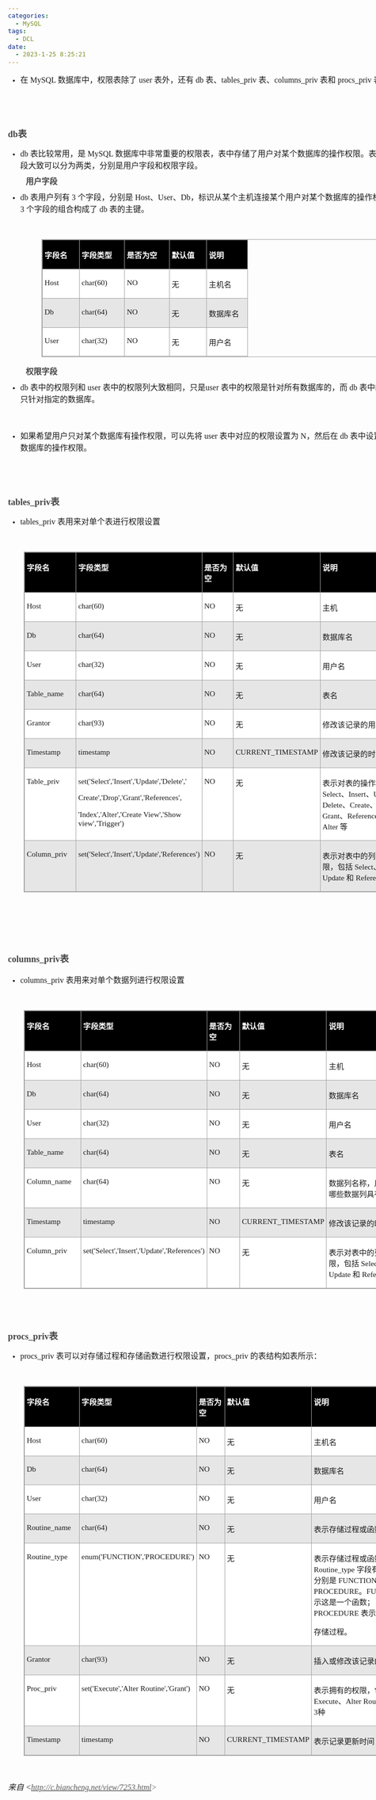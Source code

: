```yaml
---
categories:
  - MySQL
tags:
  - DCL
date:
  - 2023-1-25 8:25:21
---
```


<body lang=zh-CN style='font-family:Calibri;font-size:11.0pt'>
<!--StartFragment-->

<div style='direction:ltr;border-width:100%'>

<div style='direction:ltr;margin-top:0in;width:8.3465in'>

<div style='direction:ltr;margin-top:0in;width:8.3465in'>

<ul type=disc style='direction:ltr;unicode-bidi:embed;margin-top:0in;
 margin-bottom:0in'>
 <li style='margin-top:0;margin-bottom:0;vertical-align:middle'><span
     style='font-family:"Microsoft YaHei UI";font-size:12.0pt'>在</span><span
     style='font-family:"Comic Sans MS";font-size:12.0pt'> MySQL </span><span
     style='font-family:"Microsoft YaHei UI";font-size:12.0pt'>数据库中，权限表除了</span><span
     style='font-family:"Comic Sans MS";font-size:12.0pt'> user </span><span
     style='font-family:"Microsoft YaHei UI";font-size:12.0pt'>表外，还有</span><span
     style='font-family:"Comic Sans MS";font-size:12.0pt'> db </span><span
     style='font-family:"Microsoft YaHei UI";font-size:12.0pt'>表、</span><span
     style='font-family:"Comic Sans MS";font-size:12.0pt'>tables_priv </span><span
     style='font-family:"Microsoft YaHei UI";font-size:12.0pt'>表、</span><span
     style='font-family:"Comic Sans MS";font-size:12.0pt'>columns_priv </span><span
     style='font-family:"Microsoft YaHei UI";font-size:12.0pt'>表和</span><span
     style='font-family:"Comic Sans MS";font-size:12.0pt'> procs_priv </span><span
     style='font-family:"Microsoft YaHei UI";font-size:12.0pt'>表</span></li>
</ul>

<p style='margin-left:.375in;font-family:"Comic Sans MS";font-size:
12.0pt'>&nbsp;</p>

<p style='font-family:"Comic Sans MS";font-size:12.0pt'>&nbsp;</p>

<p style='margin-top:11pt;margin-bottom:11pt;font-size:13.5pt;color:#444444'><span
style='font-weight:bold;font-family:"Comic Sans MS"'>db</span><span
style='font-weight:bold;font-family:"Microsoft YaHei UI"'>表</span></p>

<ul type=disc style='direction:ltr;unicode-bidi:embed;margin-top:0in;
 margin-bottom:0in'>
 <li style='margin-top:0;margin-bottom:0;vertical-align:middle'><span
     style='font-family:"Comic Sans MS";font-size:12.0pt'>db </span><span
     style='font-family:"Microsoft YaHei UI";font-size:12.0pt'>表比较常用，是</span><span
     style='font-family:"Comic Sans MS";font-size:12.0pt'> MySQL </span><span
     style='font-family:"Microsoft YaHei UI";font-size:12.0pt'>数据库中非常重要的权限表，表中存储了用户对某个数据库的操作权限。表中的字段大致可以分为两类，分别是用户字段和权限字段。</span></li>
</ul>

<p style='margin-left:.375in;margin-top:6pt;margin-bottom:6pt;font-family:"Microsoft YaHei UI";
font-size:12.0pt;color:#444444'><span style='font-weight:bold'>用户字段</span></p>

<ul type=disc style='direction:ltr;unicode-bidi:embed;margin-top:0in;
 margin-bottom:0in'>
 <li style='margin-top:0;margin-bottom:0;vertical-align:middle'><span
     style='font-family:"Comic Sans MS";font-size:12.0pt'>db </span><span
     style='font-family:"Microsoft YaHei UI";font-size:12.0pt'>表用户列有</span><span
     style='font-family:"Comic Sans MS";font-size:12.0pt'> 3 </span><span
     style='font-family:"Microsoft YaHei UI";font-size:12.0pt'>个字段，分别是</span><span
     style='font-family:"Comic Sans MS";font-size:12.0pt'> Host</span><span
     style='font-family:"Microsoft YaHei UI";font-size:12.0pt'>、</span><span
     style='font-family:"Comic Sans MS";font-size:12.0pt'>User</span><span
     style='font-family:"Microsoft YaHei UI";font-size:12.0pt'>、</span><span
     style='font-family:"Comic Sans MS";font-size:12.0pt'>Db</span><span
     style='font-family:"Microsoft YaHei UI";font-size:12.0pt'>，标识从某个主机连接某个用户对某个数据库的操作权限，这</span><span
     style='font-family:"Comic Sans MS";font-size:12.0pt'> 3 </span><span
     style='font-family:"Microsoft YaHei UI";font-size:12.0pt'>个字段的组合构成了</span><span
     style='font-family:"Comic Sans MS";font-size:12.0pt'> db </span><span
     style='font-family:"Microsoft YaHei UI";font-size:12.0pt'>表的主键。</span></li>
</ul>

<p style='margin-left:.75in;font-family:"Comic Sans MS";font-size:
12.0pt'>&nbsp;</p>

<div style='direction:ltr'>

<table border=1 cellpadding=0 cellspacing=0 valign=top style='direction:ltr;
 border-collapse:collapse;border-style:solid;border-color:#A3A3A3;border-width:
 1pt;margin-left:.7083in' title="" summary="">
 <tr>
  <td style='border-style:solid;border-color:#A3A3A3;border-width:1pt;
  background-color:black;vertical-align:top;width:.6868in;padding:2.0pt 3.0pt 2.0pt 3.0pt'>
  <p style='font-family:"Microsoft YaHei UI";font-size:11.5pt;
  color:white'><span style='font-weight:bold'>字段名</span></p>
  </td>
  <td style='border-style:solid;border-color:#A3A3A3;border-width:1pt;
  background-color:black;vertical-align:top;width:.852in;padding:2.0pt 3.0pt 2.0pt 3.0pt'>
  <p style='font-family:"Microsoft YaHei UI";font-size:11.5pt;
  color:white'><span style='font-weight:bold'>字段类型</span></p>
  </td>
  <td style='border-style:solid;border-color:#A3A3A3;border-width:1pt;
  background-color:black;vertical-align:top;width:.852in;padding:2.0pt 3.0pt 2.0pt 3.0pt'>
  <p style='font-family:"Microsoft YaHei UI";font-size:11.5pt;
  color:white'><span style='font-weight:bold'>是否为空</span></p>
  </td>
  <td style='border-style:solid;border-color:#A3A3A3;border-width:1pt;
  background-color:black;vertical-align:top;width:.6868in;padding:2.0pt 3.0pt 2.0pt 3.0pt'>
  <p style='font-family:"Microsoft YaHei UI";font-size:11.5pt;
  color:white'><span style='font-weight:bold'>默认值</span></p>
  </td>
  <td style='border-style:solid;border-color:#A3A3A3;border-width:1pt;
  background-color:black;vertical-align:top;width:.6645in;padding:2.0pt 3.0pt 2.0pt 3.0pt'>
  <p style='font-family:"Microsoft YaHei UI";font-size:11.5pt;
  color:white'><span style='font-weight:bold'>说明</span></p>
  </td>
 </tr>
 <tr>
  <td style='border-style:solid;border-color:#A3A3A3;border-width:1pt;
  background-color:white;vertical-align:top;width:.6673in;padding:2.0pt 3.0pt 2.0pt 3.0pt'>
  <p style='font-family:"Comic Sans MS";font-size:11.5pt'>Host</p>
  </td>
  <td style='border-style:solid;border-color:#A3A3A3;border-width:1pt;
  background-color:white;vertical-align:top;width:.8576in;padding:2.0pt 3.0pt 2.0pt 3.0pt'>
  <p style='font-family:"Comic Sans MS";font-size:11.5pt'>char(60)</p>
  </td>
  <td style='border-style:solid;border-color:#A3A3A3;border-width:1pt;
  background-color:white;vertical-align:top;width:.8326in;padding:2.0pt 3.0pt 2.0pt 3.0pt'>
  <p style='font-family:"Comic Sans MS";font-size:11.5pt'>NO</p>
  </td>
  <td style='border-style:solid;border-color:#A3A3A3;border-width:1pt;
  background-color:white;vertical-align:top;width:.6673in;padding:2.0pt 3.0pt 2.0pt 3.0pt'>
  <p style='font-family:"Microsoft YaHei UI";font-size:11.5pt'>无</p>
  </td>
  <td style='border-style:solid;border-color:#A3A3A3;border-width:1pt;
  background-color:white;vertical-align:top;width:.6645in;padding:2.0pt 3.0pt 2.0pt 3.0pt'>
  <p style='font-family:"Microsoft YaHei UI";font-size:11.5pt'>主机名</p>
  </td>
 </tr>
 <tr>
  <td style='border-style:solid;border-color:#A3A3A3;border-width:1pt;
  background-color:#E7E6E6;vertical-align:top;width:.6673in;padding:2.0pt 3.0pt 2.0pt 3.0pt'>
  <p style='font-family:"Comic Sans MS";font-size:11.5pt'>Db</p>
  </td>
  <td style='border-style:solid;border-color:#A3A3A3;border-width:1pt;
  background-color:#E7E6E6;vertical-align:top;width:.8576in;padding:2.0pt 3.0pt 2.0pt 3.0pt'>
  <p style='font-family:"Comic Sans MS";font-size:11.5pt'>char(64)</p>
  </td>
  <td style='border-style:solid;border-color:#A3A3A3;border-width:1pt;
  background-color:#E7E6E6;vertical-align:top;width:.8326in;padding:2.0pt 3.0pt 2.0pt 3.0pt'>
  <p style='font-family:"Comic Sans MS";font-size:11.5pt'>NO</p>
  </td>
  <td style='border-style:solid;border-color:#A3A3A3;border-width:1pt;
  background-color:#E7E6E6;vertical-align:top;width:.6673in;padding:2.0pt 3.0pt 2.0pt 3.0pt'>
  <p style='font-family:"Microsoft YaHei UI";font-size:11.5pt'>无</p>
  </td>
  <td style='border-style:solid;border-color:#A3A3A3;border-width:1pt;
  background-color:#E7E6E6;vertical-align:top;width:.7687in;padding:2.0pt 3.0pt 2.0pt 3.0pt'>
  <p style='font-family:"Microsoft YaHei UI";font-size:11.5pt'>数据库名</p>
  </td>
 </tr>
 <tr>
  <td style='border-style:solid;border-color:#A3A3A3;border-width:1pt;
  background-color:white;vertical-align:top;width:.6673in;padding:2.0pt 3.0pt 2.0pt 3.0pt'>
  <p style='font-family:"Comic Sans MS";font-size:11.5pt'>User</p>
  </td>
  <td style='border-style:solid;border-color:#A3A3A3;border-width:1pt;
  background-color:white;vertical-align:top;width:.8576in;padding:2.0pt 3.0pt 2.0pt 3.0pt'>
  <p style='font-family:"Comic Sans MS";font-size:11.5pt'>char(32)</p>
  </td>
  <td style='border-style:solid;border-color:#A3A3A3;border-width:1pt;
  background-color:white;vertical-align:top;width:.8326in;padding:2.0pt 3.0pt 2.0pt 3.0pt'>
  <p style='font-family:"Comic Sans MS";font-size:11.5pt'>NO</p>
  </td>
  <td style='border-style:solid;border-color:#A3A3A3;border-width:1pt;
  background-color:white;vertical-align:top;width:.6673in;padding:2.0pt 3.0pt 2.0pt 3.0pt'>
  <p style='font-family:"Microsoft YaHei UI";font-size:11.5pt'>无</p>
  </td>
  <td style='border-style:solid;border-color:#A3A3A3;border-width:1pt;
  background-color:white;vertical-align:top;width:.6645in;padding:2.0pt 3.0pt 2.0pt 3.0pt'>
  <p style='font-family:"Microsoft YaHei UI";font-size:11.5pt'>用户名</p>
  </td>
 </tr>
</table>

</div>

<p style='margin-left:.375in;margin-top:6pt;margin-bottom:6pt;font-family:"Microsoft YaHei UI";
font-size:12.0pt;color:#444444'><span style='font-weight:bold'>权限字段</span></p>

<ul type=disc style='direction:ltr;unicode-bidi:embed;margin-top:0in;
 margin-bottom:0in'>
 <li style='margin-top:0;margin-bottom:0;vertical-align:middle'><span
     style='font-family:"Comic Sans MS";font-size:12.0pt'>db </span><span
     style='font-family:"Microsoft YaHei UI";font-size:12.0pt'>表中的权限列和</span><span
     style='font-family:"Comic Sans MS";font-size:12.0pt'> user </span><span
     style='font-family:"Microsoft YaHei UI";font-size:12.0pt'>表中的权限列大致相同，只是</span><span
     style='font-family:"Comic Sans MS";font-size:12.0pt'>user </span><span
     style='font-family:"Microsoft YaHei UI";font-size:12.0pt'>表中的权限是针对所有数据库的，而</span><span
     style='font-family:"Comic Sans MS";font-size:12.0pt'> db </span><span
     style='font-family:"Microsoft YaHei UI";font-size:12.0pt'>表中的权限只针对指定的数据库。</span></li>
</ul>

<p style='margin-left:.75in;font-family:"Microsoft YaHei UI";
font-size:12.0pt'>&nbsp;</p>

<ul type=disc style='direction:ltr;unicode-bidi:embed;margin-top:0in;
 margin-bottom:0in'>
 <li style='margin-top:0;margin-bottom:0;vertical-align:middle'><span
     style='font-family:"Microsoft YaHei UI";font-size:12.0pt'>如果希望用户只对某个数据库有操作权限，可以先将</span><span
     style='font-family:"Comic Sans MS";font-size:12.0pt'> user </span><span
     style='font-family:"Microsoft YaHei UI";font-size:12.0pt'>表中对应的权限设置为</span><span
     style='font-family:"Comic Sans MS";font-size:12.0pt'> N</span><span
     style='font-family:"Microsoft YaHei UI";font-size:12.0pt'>，然后在</span><span
     style='font-family:"Comic Sans MS";font-size:12.0pt'> db </span><span
     style='font-family:"Microsoft YaHei UI";font-size:12.0pt'>表中设置对应数据库的操作权限。</span></li>
</ul>

<p style='font-family:"Microsoft YaHei UI";font-size:12.0pt'>&nbsp;</p>

<p style='font-family:"Microsoft YaHei UI";font-size:12.0pt'>&nbsp;</p>

<p style='margin-top:11pt;margin-bottom:11pt;font-size:13.5pt;color:#444444'><span
style='font-weight:bold;font-family:"Comic Sans MS"'>tables_priv</span><span
style='font-weight:bold;font-family:"Microsoft YaHei UI"'>表</span></p>

<ul type=disc style='direction:ltr;unicode-bidi:embed;margin-top:0in;
 margin-bottom:0in'>
 <li style='margin-top:0;margin-bottom:0;vertical-align:middle'><span
     style='font-family:"Comic Sans MS";font-size:12.0pt'>tables_priv </span><span
     style='font-family:"Microsoft YaHei UI";font-size:12.0pt'>表用来对单个表进行权限设置</span></li>
</ul>

<p style='margin-left:.375in;font-family:"Comic Sans MS";font-size:
12.0pt'>&nbsp;</p>

<div style='direction:ltr'>

<table border=1 cellpadding=0 cellspacing=0 valign=top style='direction:ltr;
 border-collapse:collapse;border-style:solid;border-color:#A3A3A3;border-width:
 1pt;margin-left:.3333in' title="" summary="">
 <tr>
  <td style='border-style:solid;border-color:#A3A3A3;border-width:1pt;
  background-color:black;vertical-align:top;width:1.0993in;padding:2.0pt 3.0pt 2.0pt 3.0pt'>
  <p style='font-family:"Microsoft YaHei UI";font-size:11.5pt;
  color:white'><span style='font-weight:bold'>字段名</span></p>
  </td>
  <td style='border-style:solid;border-color:#A3A3A3;border-width:1pt;
  background-color:black;vertical-align:top;width:1.7416in;padding:2.0pt 3.0pt 2.0pt 3.0pt'>
  <p style='font-family:"Microsoft YaHei UI";font-size:11.5pt;
  color:white'><span style='font-weight:bold'>字段类型</span></p>
  </td>
  <td style='border-style:solid;border-color:#A3A3A3;border-width:1pt;
  background-color:black;vertical-align:top;width:.852in;padding:2.0pt 3.0pt 2.0pt 3.0pt'>
  <p style='font-family:"Microsoft YaHei UI";font-size:11.5pt;
  color:white'><span style='font-weight:bold'>是否为空</span></p>
  </td>
  <td style='border-style:solid;border-color:#A3A3A3;border-width:1pt;
  background-color:black;vertical-align:top;width:1.2805in;padding:2.0pt 3.0pt 2.0pt 3.0pt'>
  <p style='font-family:"Microsoft YaHei UI";font-size:11.5pt;
  color:white'><span style='font-weight:bold'>默认值</span></p>
  </td>
  <td style='border-style:solid;border-color:#A3A3A3;border-width:1pt;
  background-color:black;vertical-align:top;width:2.6583in;padding:2.0pt 3.0pt 2.0pt 3.0pt'>
  <p style='font-family:"Microsoft YaHei UI";font-size:11.5pt;
  color:white'><span style='font-weight:bold'>说明</span></p>
  </td>
 </tr>
 <tr>
  <td style='border-style:solid;border-color:#A3A3A3;border-width:1pt;
  background-color:white;vertical-align:top;width:1.0993in;padding:2.0pt 3.0pt 2.0pt 3.0pt'>
  <p style='font-family:"Comic Sans MS";font-size:11.5pt'>Host</p>
  </td>
  <td style='border-style:solid;border-color:#A3A3A3;border-width:1pt;
  background-color:white;vertical-align:top;width:1.7416in;padding:2.0pt 3.0pt 2.0pt 3.0pt'>
  <p style='font-family:"Comic Sans MS";font-size:11.5pt'>char(60)</p>
  </td>
  <td style='border-style:solid;border-color:#A3A3A3;border-width:1pt;
  background-color:white;vertical-align:top;width:.85in;padding:2.0pt 3.0pt 2.0pt 3.0pt'>
  <p style='font-family:"Comic Sans MS";font-size:11.5pt'>NO</p>
  </td>
  <td style='border-style:solid;border-color:#A3A3A3;border-width:1pt;
  background-color:white;vertical-align:top;width:1.2805in;padding:2.0pt 3.0pt 2.0pt 3.0pt'>
  <p style='font-family:"Microsoft YaHei UI";font-size:11.5pt'>无</p>
  </td>
  <td style='border-style:solid;border-color:#A3A3A3;border-width:1pt;
  background-color:white;vertical-align:top;width:2.6597in;padding:2.0pt 3.0pt 2.0pt 3.0pt'>
  <p style='font-family:"Microsoft YaHei UI";font-size:11.5pt'>主机</p>
  </td>
 </tr>
 <tr>
  <td style='border-style:solid;border-color:#A3A3A3;border-width:1pt;
  background-color:#E7E6E6;vertical-align:top;width:1.0993in;padding:2.0pt 3.0pt 2.0pt 3.0pt'>
  <p style='font-family:"Comic Sans MS";font-size:11.5pt'>Db</p>
  </td>
  <td style='border-style:solid;border-color:#A3A3A3;border-width:1pt;
  background-color:#E7E6E6;vertical-align:top;width:1.7416in;padding:2.0pt 3.0pt 2.0pt 3.0pt'>
  <p style='font-family:"Comic Sans MS";font-size:11.5pt'>char(64)</p>
  </td>
  <td style='border-style:solid;border-color:#A3A3A3;border-width:1pt;
  background-color:#E7E6E6;vertical-align:top;width:.85in;padding:2.0pt 3.0pt 2.0pt 3.0pt'>
  <p style='font-family:"Comic Sans MS";font-size:11.5pt'>NO</p>
  </td>
  <td style='border-style:solid;border-color:#A3A3A3;border-width:1pt;
  background-color:#E7E6E6;vertical-align:top;width:1.2805in;padding:2.0pt 3.0pt 2.0pt 3.0pt'>
  <p style='font-family:"Microsoft YaHei UI";font-size:11.5pt'>无</p>
  </td>
  <td style='border-style:solid;border-color:#A3A3A3;border-width:1pt;
  background-color:#E7E6E6;vertical-align:top;width:2.6597in;padding:2.0pt 3.0pt 2.0pt 3.0pt'>
  <p style='font-family:"Microsoft YaHei UI";font-size:11.5pt'>数据库名</p>
  </td>
 </tr>
 <tr>
  <td style='border-style:solid;border-color:#A3A3A3;border-width:1pt;
  background-color:white;vertical-align:top;width:1.0993in;padding:2.0pt 3.0pt 2.0pt 3.0pt'>
  <p style='font-family:"Comic Sans MS";font-size:11.5pt'>User</p>
  </td>
  <td style='border-style:solid;border-color:#A3A3A3;border-width:1pt;
  background-color:white;vertical-align:top;width:1.7416in;padding:2.0pt 3.0pt 2.0pt 3.0pt'>
  <p style='font-family:"Comic Sans MS";font-size:11.5pt'>char(32)</p>
  </td>
  <td style='border-style:solid;border-color:#A3A3A3;border-width:1pt;
  background-color:white;vertical-align:top;width:.85in;padding:2.0pt 3.0pt 2.0pt 3.0pt'>
  <p style='font-family:"Comic Sans MS";font-size:11.5pt'>NO</p>
  </td>
  <td style='border-style:solid;border-color:#A3A3A3;border-width:1pt;
  background-color:white;vertical-align:top;width:1.2805in;padding:2.0pt 3.0pt 2.0pt 3.0pt'>
  <p style='font-family:"Microsoft YaHei UI";font-size:11.5pt'>无</p>
  </td>
  <td style='border-style:solid;border-color:#A3A3A3;border-width:1pt;
  background-color:white;vertical-align:top;width:2.6597in;padding:2.0pt 3.0pt 2.0pt 3.0pt'>
  <p style='font-family:"Microsoft YaHei UI";font-size:11.5pt'>用户名</p>
  </td>
 </tr>
 <tr>
  <td style='border-style:solid;border-color:#A3A3A3;border-width:1pt;
  background-color:#E7E6E6;vertical-align:top;width:1.1062in;padding:2.0pt 3.0pt 2.0pt 3.0pt'>
  <p style='font-family:"Comic Sans MS";font-size:11.5pt'>Table_name</p>
  </td>
  <td style='border-style:solid;border-color:#A3A3A3;border-width:1pt;
  background-color:#E7E6E6;vertical-align:top;width:1.7416in;padding:2.0pt 3.0pt 2.0pt 3.0pt'>
  <p style='font-family:"Comic Sans MS";font-size:11.5pt'>char(64)</p>
  </td>
  <td style='border-style:solid;border-color:#A3A3A3;border-width:1pt;
  background-color:#E7E6E6;vertical-align:top;width:.85in;padding:2.0pt 3.0pt 2.0pt 3.0pt'>
  <p style='font-family:"Comic Sans MS";font-size:11.5pt'>NO</p>
  </td>
  <td style='border-style:solid;border-color:#A3A3A3;border-width:1pt;
  background-color:#E7E6E6;vertical-align:top;width:1.2805in;padding:2.0pt 3.0pt 2.0pt 3.0pt'>
  <p style='font-family:"Microsoft YaHei UI";font-size:11.5pt'>无</p>
  </td>
  <td style='border-style:solid;border-color:#A3A3A3;border-width:1pt;
  background-color:#E7E6E6;vertical-align:top;width:2.6534in;padding:2.0pt 3.0pt 2.0pt 3.0pt'>
  <p style='font-family:"Microsoft YaHei UI";font-size:11.5pt'>表名</p>
  </td>
 </tr>
 <tr>
  <td style='border-style:solid;border-color:#A3A3A3;border-width:1pt;
  background-color:white;vertical-align:top;width:1.0993in;padding:2.0pt 3.0pt 2.0pt 3.0pt'>
  <p style='font-family:"Comic Sans MS";font-size:11.5pt'>Grantor</p>
  </td>
  <td style='border-style:solid;border-color:#A3A3A3;border-width:1pt;
  background-color:white;vertical-align:top;width:1.7416in;padding:2.0pt 3.0pt 2.0pt 3.0pt'>
  <p style='font-family:"Comic Sans MS";font-size:11.5pt'>char(93)</p>
  </td>
  <td style='border-style:solid;border-color:#A3A3A3;border-width:1pt;
  background-color:white;vertical-align:top;width:.85in;padding:2.0pt 3.0pt 2.0pt 3.0pt'>
  <p style='font-family:"Comic Sans MS";font-size:11.5pt'>NO</p>
  </td>
  <td style='border-style:solid;border-color:#A3A3A3;border-width:1pt;
  background-color:white;vertical-align:top;width:1.2805in;padding:2.0pt 3.0pt 2.0pt 3.0pt'>
  <p style='font-family:"Microsoft YaHei UI";font-size:11.5pt'>无</p>
  </td>
  <td style='border-style:solid;border-color:#A3A3A3;border-width:1pt;
  background-color:white;vertical-align:top;width:2.6597in;padding:2.0pt 3.0pt 2.0pt 3.0pt'>
  <p style='font-family:"Microsoft YaHei UI";font-size:11.5pt'>修改该记录的用户</p>
  </td>
 </tr>
 <tr>
  <td style='border-style:solid;border-color:#A3A3A3;border-width:1pt;
  background-color:#E7E6E6;vertical-align:top;width:1.0993in;padding:2.0pt 3.0pt 2.0pt 3.0pt'>
  <p style='font-family:"Comic Sans MS";font-size:11.5pt'>Timestamp</p>
  </td>
  <td style='border-style:solid;border-color:#A3A3A3;border-width:1pt;
  background-color:#E7E6E6;vertical-align:top;width:1.7416in;padding:2.0pt 3.0pt 2.0pt 3.0pt'>
  <p style='font-family:"Comic Sans MS";font-size:11.5pt'>timestamp</p>
  </td>
  <td style='border-style:solid;border-color:#A3A3A3;border-width:1pt;
  background-color:#E7E6E6;vertical-align:top;width:.85in;padding:2.0pt 3.0pt 2.0pt 3.0pt'>
  <p style='font-family:"Comic Sans MS";font-size:11.5pt'>NO</p>
  </td>
  <td style='border-style:solid;border-color:#A3A3A3;border-width:1pt;
  background-color:#E7E6E6;vertical-align:top;width:1.2805in;padding:2.0pt 3.0pt 2.0pt 3.0pt'>
  <p style='font-family:"Comic Sans MS";font-size:11.5pt'>CURRENT_TIMESTAMP</p>
  </td>
  <td style='border-style:solid;border-color:#A3A3A3;border-width:1pt;
  background-color:#E7E6E6;vertical-align:top;width:2.6597in;padding:2.0pt 3.0pt 2.0pt 3.0pt'>
  <p style='font-family:"Microsoft YaHei UI";font-size:11.5pt'>修改该记录的时间</p>
  </td>
 </tr>
 <tr>
  <td style='border-style:solid;border-color:#A3A3A3;border-width:1pt;
  background-color:white;vertical-align:top;width:1.0993in;padding:2.0pt 3.0pt 2.0pt 3.0pt'>
  <p style='font-family:"Comic Sans MS";font-size:11.5pt'>Table_priv</p>
  </td>
  <td style='border-style:solid;border-color:#A3A3A3;border-width:1pt;
  background-color:white;vertical-align:top;width:1.7611in;padding:2.0pt 3.0pt 2.0pt 3.0pt'>
  <p style='font-family:"Comic Sans MS";font-size:11.5pt'>set('Select','Insert','Update','Delete','</p>
  <p style='font-family:"Comic Sans MS";font-size:11.5pt'>Create','Drop','Grant','References',</p>
  <p style='font-family:"Comic Sans MS";font-size:11.5pt'>'Index','Alter','Create
  View','Show view','Trigger')</p>
  </td>
  <td style='border-style:solid;border-color:#A3A3A3;border-width:1pt;
  background-color:white;vertical-align:top;width:.85in;padding:2.0pt 3.0pt 2.0pt 3.0pt'>
  <p style='font-family:"Comic Sans MS";font-size:11.5pt'>NO</p>
  </td>
  <td style='border-style:solid;border-color:#A3A3A3;border-width:1pt;
  background-color:white;vertical-align:top;width:1.2805in;padding:2.0pt 3.0pt 2.0pt 3.0pt'>
  <p style='font-family:"Microsoft YaHei UI";font-size:11.5pt'>无</p>
  </td>
  <td style='border-style:solid;border-color:#A3A3A3;border-width:1pt;
  background-color:white;vertical-align:top;width:2.9548in;padding:2.0pt 3.0pt 2.0pt 3.0pt'>
  <p style='font-size:11.5pt'><span style='font-family:"Microsoft YaHei UI"'>表示对表的操作权限，包括</span><span
  style='font-family:"Comic Sans MS"'> Select</span><span style='font-family:
  "Microsoft YaHei UI"'>、</span><span style='font-family:"Comic Sans MS"'>Insert</span><span
  style='font-family:"Microsoft YaHei UI"'>、</span><span style='font-family:
  "Comic Sans MS"'>Update</span><span style='font-family:"Microsoft YaHei UI"'>、</span><span
  style='font-family:"Comic Sans MS"'>Delete</span><span style='font-family:
  "Microsoft YaHei UI"'>、</span><span style='font-family:"Comic Sans MS"'>Create</span><span
  style='font-family:"Microsoft YaHei UI"'>、</span><span style='font-family:
  "Comic Sans MS"'>Drop</span><span style='font-family:"Microsoft YaHei UI"'>、</span><span
  style='font-family:"Comic Sans MS"'>Grant</span><span style='font-family:
  "Microsoft YaHei UI"'>、</span><span style='font-family:"Comic Sans MS"'>References</span><span
  style='font-family:"Microsoft YaHei UI"'>、</span><span style='font-family:
  "Comic Sans MS"'>Index </span><span style='font-family:"Microsoft YaHei UI"'>和</span><span
  style='font-family:"Comic Sans MS"'> Alter </span><span style='font-family:
  "Microsoft YaHei UI"'>等</span></p>
  </td>
 </tr>
 <tr>
  <td style='border-style:solid;border-color:#A3A3A3;border-width:1pt;
  background-color:#E7E6E6;vertical-align:top;width:1.1125in;padding:2.0pt 3.0pt 2.0pt 3.0pt'>
  <p style='font-family:"Comic Sans MS";font-size:11.5pt'>Column_priv</p>
  </td>
  <td style='border-style:solid;border-color:#A3A3A3;border-width:1pt;
  background-color:#E7E6E6;vertical-align:top;width:1.7611in;padding:2.0pt 3.0pt 2.0pt 3.0pt'>
  <p style='font-family:"Comic Sans MS";font-size:11.5pt'>set('Select','Insert','Update','References')</p>
  </td>
  <td style='border-style:solid;border-color:#A3A3A3;border-width:1pt;
  background-color:#E7E6E6;vertical-align:top;width:.85in;padding:2.0pt 3.0pt 2.0pt 3.0pt'>
  <p style='font-family:"Comic Sans MS";font-size:11.5pt'>NO</p>
  </td>
  <td style='border-style:solid;border-color:#A3A3A3;border-width:1pt;
  background-color:#E7E6E6;vertical-align:top;width:1.2805in;padding:2.0pt 3.0pt 2.0pt 3.0pt'>
  <p style='font-family:"Microsoft YaHei UI";font-size:11.5pt'>无</p>
  </td>
  <td style='border-style:solid;border-color:#A3A3A3;border-width:1pt;
  background-color:#E7E6E6;vertical-align:top;width:2.8548in;padding:2.0pt 3.0pt 2.0pt 3.0pt'>
  <p style='font-size:11.5pt'><span style='font-family:"Microsoft YaHei UI"'>表示对表中的列的操作权限，包括</span><span
  style='font-family:"Comic Sans MS"'> Select</span><span style='font-family:
  "Microsoft YaHei UI"'>、</span><span style='font-family:"Comic Sans MS"'>Insert</span><span
  style='font-family:"Microsoft YaHei UI"'>、</span><span style='font-family:
  "Comic Sans MS"'>Update </span><span style='font-family:"Microsoft YaHei UI"'>和</span><span
  style='font-family:"Comic Sans MS"'> References</span></p>
  </td>
 </tr>
</table>

</div>

<p style='font-family:"Comic Sans MS";font-size:12.0pt'>&nbsp;</p>

<p style='font-family:"Comic Sans MS";font-size:12.0pt'>&nbsp;</p>

<p style='font-family:"Comic Sans MS";font-size:12.0pt'>&nbsp;</p>

<p style='font-size:13.5pt;color:#444444'><span style='font-weight:
bold;font-family:"Comic Sans MS"'>columns_priv</span><span style='font-weight:
bold;font-family:"Microsoft YaHei UI"'>表</span></p>

<ul type=disc style='direction:ltr;unicode-bidi:embed;margin-top:0in;
 margin-bottom:0in'>
 <li style='margin-top:0;margin-bottom:0;vertical-align:middle'><span
     style='font-family:"Comic Sans MS";font-size:12.0pt'>columns_priv </span><span
     style='font-family:"Microsoft YaHei UI";font-size:12.0pt'>表用来对单个数据列进行权限设置</span></li>
</ul>

<p style='font-family:"Comic Sans MS";font-size:12.0pt'>&nbsp;</p>

<div style='direction:ltr'>

<table border=1 cellpadding=0 cellspacing=0 valign=top style='direction:ltr;
 border-collapse:collapse;border-style:solid;border-color:#A3A3A3;border-width:
 1pt;margin-left:.3333in' title="" summary="">
 <tr>
  <td style='border-style:solid;border-color:#A3A3A3;border-width:1pt;
  background-color:black;vertical-align:top;width:1.2027in;padding:2.0pt 3.0pt 2.0pt 3.0pt'>
  <p style='font-family:"Microsoft YaHei UI";font-size:11.5pt;
  color:white'><span style='font-weight:bold'>字段名</span></p>
  </td>
  <td style='border-style:solid;border-color:#A3A3A3;border-width:1pt;
  background-color:black;vertical-align:top;width:1.9034in;padding:2.0pt 3.0pt 2.0pt 3.0pt'>
  <p style='font-family:"Microsoft YaHei UI";font-size:11.5pt;
  color:white'><span style='font-weight:bold'>字段类型</span></p>
  </td>
  <td style='border-style:solid;border-color:#A3A3A3;border-width:1pt;
  background-color:black;vertical-align:top;width:.8583in;padding:2.0pt 3.0pt 2.0pt 3.0pt'>
  <p style='font-family:"Microsoft YaHei UI";font-size:11.5pt;
  color:white'><span style='font-weight:bold'>是否为空</span></p>
  </td>
  <td style='border-style:solid;border-color:#A3A3A3;border-width:1pt;
  background-color:black;vertical-align:top;width:1.2618in;padding:2.0pt 3.0pt 2.0pt 3.0pt'>
  <p style='font-family:"Microsoft YaHei UI";font-size:11.5pt;
  color:white'><span style='font-weight:bold'>默认值</span></p>
  </td>
  <td style='border-style:solid;border-color:#A3A3A3;border-width:1pt;
  background-color:black;vertical-align:top;width:2.4055in;padding:2.0pt 3.0pt 2.0pt 3.0pt'>
  <p style='font-family:"Microsoft YaHei UI";font-size:11.5pt;
  color:white'><span style='font-weight:bold'>说明</span></p>
  </td>
 </tr>
 <tr>
  <td style='border-style:solid;border-color:#A3A3A3;border-width:1pt;
  background-color:white;vertical-align:top;width:1.2027in;padding:2.0pt 3.0pt 2.0pt 3.0pt'>
  <p style='font-family:"Comic Sans MS";font-size:11.5pt'>Host</p>
  </td>
  <td style='border-style:solid;border-color:#A3A3A3;border-width:1pt;
  background-color:white;vertical-align:top;width:1.9034in;padding:2.0pt 3.0pt 2.0pt 3.0pt'>
  <p style='font-family:"Comic Sans MS";font-size:11.5pt'>char(60)</p>
  </td>
  <td style='border-style:solid;border-color:#A3A3A3;border-width:1pt;
  background-color:white;vertical-align:top;width:.8583in;padding:2.0pt 3.0pt 2.0pt 3.0pt'>
  <p style='font-family:"Comic Sans MS";font-size:11.5pt'>NO</p>
  </td>
  <td style='border-style:solid;border-color:#A3A3A3;border-width:1pt;
  background-color:white;vertical-align:top;width:1.2618in;padding:2.0pt 3.0pt 2.0pt 3.0pt'>
  <p style='font-family:"Microsoft YaHei UI";font-size:11.5pt'>无</p>
  </td>
  <td style='border-style:solid;border-color:#A3A3A3;border-width:1pt;
  background-color:white;vertical-align:top;width:2.4055in;padding:2.0pt 3.0pt 2.0pt 3.0pt'>
  <p style='font-family:"Microsoft YaHei UI";font-size:11.5pt'>主机</p>
  </td>
 </tr>
 <tr>
  <td style='border-style:solid;border-color:#A3A3A3;border-width:1pt;
  background-color:#E7E6E6;vertical-align:top;width:1.2027in;padding:2.0pt 3.0pt 2.0pt 3.0pt'>
  <p style='font-family:"Comic Sans MS";font-size:11.5pt'>Db</p>
  </td>
  <td style='border-style:solid;border-color:#A3A3A3;border-width:1pt;
  background-color:#E7E6E6;vertical-align:top;width:1.9034in;padding:2.0pt 3.0pt 2.0pt 3.0pt'>
  <p style='font-family:"Comic Sans MS";font-size:11.5pt'>char(64)</p>
  </td>
  <td style='border-style:solid;border-color:#A3A3A3;border-width:1pt;
  background-color:#E7E6E6;vertical-align:top;width:.8583in;padding:2.0pt 3.0pt 2.0pt 3.0pt'>
  <p style='font-family:"Comic Sans MS";font-size:11.5pt'>NO</p>
  </td>
  <td style='border-style:solid;border-color:#A3A3A3;border-width:1pt;
  background-color:#E7E6E6;vertical-align:top;width:1.2618in;padding:2.0pt 3.0pt 2.0pt 3.0pt'>
  <p style='font-family:"Microsoft YaHei UI";font-size:11.5pt'>无</p>
  </td>
  <td style='border-style:solid;border-color:#A3A3A3;border-width:1pt;
  background-color:#E7E6E6;vertical-align:top;width:2.4055in;padding:2.0pt 3.0pt 2.0pt 3.0pt'>
  <p style='font-family:"Microsoft YaHei UI";font-size:11.5pt'>数据库名</p>
  </td>
 </tr>
 <tr>
  <td style='border-style:solid;border-color:#A3A3A3;border-width:1pt;
  background-color:white;vertical-align:top;width:1.2027in;padding:2.0pt 3.0pt 2.0pt 3.0pt'>
  <p style='font-family:"Comic Sans MS";font-size:11.5pt'>User</p>
  </td>
  <td style='border-style:solid;border-color:#A3A3A3;border-width:1pt;
  background-color:white;vertical-align:top;width:1.9034in;padding:2.0pt 3.0pt 2.0pt 3.0pt'>
  <p style='font-family:"Comic Sans MS";font-size:11.5pt'>char(32)</p>
  </td>
  <td style='border-style:solid;border-color:#A3A3A3;border-width:1pt;
  background-color:white;vertical-align:top;width:.8583in;padding:2.0pt 3.0pt 2.0pt 3.0pt'>
  <p style='font-family:"Comic Sans MS";font-size:11.5pt'>NO</p>
  </td>
  <td style='border-style:solid;border-color:#A3A3A3;border-width:1pt;
  background-color:white;vertical-align:top;width:1.2618in;padding:2.0pt 3.0pt 2.0pt 3.0pt'>
  <p style='font-family:"Microsoft YaHei UI";font-size:11.5pt'>无</p>
  </td>
  <td style='border-style:solid;border-color:#A3A3A3;border-width:1pt;
  background-color:white;vertical-align:top;width:2.4055in;padding:2.0pt 3.0pt 2.0pt 3.0pt'>
  <p style='font-family:"Microsoft YaHei UI";font-size:11.5pt'>用户名</p>
  </td>
 </tr>
 <tr>
  <td style='border-style:solid;border-color:#A3A3A3;border-width:1pt;
  background-color:#E7E6E6;vertical-align:top;width:1.2027in;padding:2.0pt 3.0pt 2.0pt 3.0pt'>
  <p style='font-family:"Comic Sans MS";font-size:11.5pt'>Table_name</p>
  </td>
  <td style='border-style:solid;border-color:#A3A3A3;border-width:1pt;
  background-color:#E7E6E6;vertical-align:top;width:1.9034in;padding:2.0pt 3.0pt 2.0pt 3.0pt'>
  <p style='font-family:"Comic Sans MS";font-size:11.5pt'>char(64)</p>
  </td>
  <td style='border-style:solid;border-color:#A3A3A3;border-width:1pt;
  background-color:#E7E6E6;vertical-align:top;width:.8583in;padding:2.0pt 3.0pt 2.0pt 3.0pt'>
  <p style='font-family:"Comic Sans MS";font-size:11.5pt'>NO</p>
  </td>
  <td style='border-style:solid;border-color:#A3A3A3;border-width:1pt;
  background-color:#E7E6E6;vertical-align:top;width:1.2618in;padding:2.0pt 3.0pt 2.0pt 3.0pt'>
  <p style='font-family:"Microsoft YaHei UI";font-size:11.5pt'>无</p>
  </td>
  <td style='border-style:solid;border-color:#A3A3A3;border-width:1pt;
  background-color:#E7E6E6;vertical-align:top;width:2.4055in;padding:2.0pt 3.0pt 2.0pt 3.0pt'>
  <p style='font-family:"Microsoft YaHei UI";font-size:11.5pt'>表名</p>
  </td>
 </tr>
 <tr>
  <td style='border-style:solid;border-color:#A3A3A3;border-width:1pt;
  background-color:white;vertical-align:top;width:1.2048in;padding:2.0pt 3.0pt 2.0pt 3.0pt'>
  <p style='font-family:"Comic Sans MS";font-size:11.5pt'>Column_name</p>
  </td>
  <td style='border-style:solid;border-color:#A3A3A3;border-width:1pt;
  background-color:white;vertical-align:top;width:1.9034in;padding:2.0pt 3.0pt 2.0pt 3.0pt'>
  <p style='font-family:"Comic Sans MS";font-size:11.5pt'>char(64)</p>
  </td>
  <td style='border-style:solid;border-color:#A3A3A3;border-width:1pt;
  background-color:white;vertical-align:top;width:.8583in;padding:2.0pt 3.0pt 2.0pt 3.0pt'>
  <p style='font-family:"Comic Sans MS";font-size:11.5pt'>NO</p>
  </td>
  <td style='border-style:solid;border-color:#A3A3A3;border-width:1pt;
  background-color:white;vertical-align:top;width:1.2618in;padding:2.0pt 3.0pt 2.0pt 3.0pt'>
  <p style='font-family:"Microsoft YaHei UI";font-size:11.5pt'>无</p>
  </td>
  <td style='border-style:solid;border-color:#A3A3A3;border-width:1pt;
  background-color:white;vertical-align:top;width:2.6854in;padding:2.0pt 3.0pt 2.0pt 3.0pt'>
  <p style='font-family:"Microsoft YaHei UI";font-size:11.5pt'>数据列名称，用来指定对哪些数据列具有操作权限</p>
  </td>
 </tr>
 <tr>
  <td style='border-style:solid;border-color:#A3A3A3;border-width:1pt;
  background-color:#E7E6E6;vertical-align:top;width:1.2027in;padding:2.0pt 3.0pt 2.0pt 3.0pt'>
  <p style='font-family:"Comic Sans MS";font-size:11.5pt'>Timestamp</p>
  </td>
  <td style='border-style:solid;border-color:#A3A3A3;border-width:1pt;
  background-color:#E7E6E6;vertical-align:top;width:1.9034in;padding:2.0pt 3.0pt 2.0pt 3.0pt'>
  <p style='font-family:"Comic Sans MS";font-size:11.5pt'>timestamp</p>
  </td>
  <td style='border-style:solid;border-color:#A3A3A3;border-width:1pt;
  background-color:#E7E6E6;vertical-align:top;width:.8583in;padding:2.0pt 3.0pt 2.0pt 3.0pt'>
  <p style='font-family:"Comic Sans MS";font-size:11.5pt'>NO</p>
  </td>
  <td style='border-style:solid;border-color:#A3A3A3;border-width:1pt;
  background-color:#E7E6E6;vertical-align:top;width:1.2618in;padding:2.0pt 3.0pt 2.0pt 3.0pt'>
  <p style='font-family:"Comic Sans MS";font-size:11.5pt'>CURRENT_TIMESTAMP</p>
  </td>
  <td style='border-style:solid;border-color:#A3A3A3;border-width:1pt;
  background-color:#E7E6E6;vertical-align:top;width:2.4055in;padding:2.0pt 3.0pt 2.0pt 3.0pt'>
  <p style='font-family:"Microsoft YaHei UI";font-size:11.5pt'>修改该记录的时间</p>
  </td>
 </tr>
 <tr>
  <td style='border-style:solid;border-color:#A3A3A3;border-width:1pt;
  background-color:white;vertical-align:top;width:1.2027in;padding:2.0pt 3.0pt 2.0pt 3.0pt'>
  <p style='font-family:"Comic Sans MS";font-size:11.5pt'>Column_priv</p>
  </td>
  <td style='border-style:solid;border-color:#A3A3A3;border-width:1pt;
  background-color:white;vertical-align:top;width:1.9034in;padding:2.0pt 3.0pt 2.0pt 3.0pt'>
  <p style='font-family:"Comic Sans MS";font-size:11.5pt'>set('Select','Insert','Update','References')</p>
  </td>
  <td style='border-style:solid;border-color:#A3A3A3;border-width:1pt;
  background-color:white;vertical-align:top;width:.8583in;padding:2.0pt 3.0pt 2.0pt 3.0pt'>
  <p style='font-family:"Comic Sans MS";font-size:11.5pt'>NO</p>
  </td>
  <td style='border-style:solid;border-color:#A3A3A3;border-width:1pt;
  background-color:white;vertical-align:top;width:1.2618in;padding:2.0pt 3.0pt 2.0pt 3.0pt'>
  <p style='font-family:"Microsoft YaHei UI";font-size:11.5pt'>无</p>
  </td>
  <td style='border-style:solid;border-color:#A3A3A3;border-width:1pt;
  background-color:white;vertical-align:top;width:2.6006in;padding:2.0pt 3.0pt 2.0pt 3.0pt'>
  <p style='font-size:11.5pt'><span style='font-family:"Microsoft YaHei UI"'>表示对表中的列的操作权限，包括</span><span
  style='font-family:"Comic Sans MS"'> Select</span><span style='font-family:
  "Microsoft YaHei UI"'>、</span><span style='font-family:"Comic Sans MS"'>Insert</span><span
  style='font-family:"Microsoft YaHei UI"'>、</span><span style='font-family:
  "Comic Sans MS"'>Update </span><span style='font-family:"Microsoft YaHei UI"'>和</span><span
  style='font-family:"Comic Sans MS"'> References</span></p>
  </td>
 </tr>
</table>

</div>

<p style='margin-top:11pt;margin-bottom:11pt;font-family:"Comic Sans MS";
font-size:12.0pt;color:#444444'>&nbsp;</p>

<p style='margin-top:11pt;margin-bottom:11pt;font-family:"Comic Sans MS";
font-size:12.0pt;color:#444444'>&nbsp;</p>

<p style='margin-top:11pt;margin-bottom:11pt;font-size:13.5pt;color:#444444'><span
style='font-weight:bold;font-family:"Comic Sans MS"'>procs_priv</span><span
style='font-weight:bold;font-family:"Microsoft YaHei UI"'>表</span></p>

<ul type=disc style='direction:ltr;unicode-bidi:embed;margin-top:0in;
 margin-bottom:0in'>
 <li style='margin-top:0;margin-bottom:0;vertical-align:middle'><span
     style='font-family:"Comic Sans MS";font-size:12.0pt'>procs_priv </span><span
     style='font-family:"Microsoft YaHei UI";font-size:12.0pt'>表可以对存储过程和存储函数进行权限设置，</span><span
     style='font-family:"Comic Sans MS";font-size:12.0pt'>procs_priv </span><span
     style='font-family:"Microsoft YaHei UI";font-size:12.0pt'>的表结构如表所示：</span></li>
</ul>

<p style='font-family:"Comic Sans MS";font-size:12.0pt'>&nbsp;</p>

<div style='direction:ltr'>

<table border=1 cellpadding=0 cellspacing=0 valign=top style='direction:ltr;
 border-collapse:collapse;border-style:solid;border-color:#A3A3A3;border-width:
 1pt;margin-left:.3333in' title="" summary="">
 <tr>
  <td style='border-style:solid;border-color:#A3A3A3;border-width:1pt;
  background-color:black;vertical-align:top;width:1.2069in;padding:2.0pt 3.0pt 2.0pt 3.0pt'>
  <p style='font-family:"Microsoft YaHei UI";font-size:11.5pt;
  color:white'><span style='font-weight:bold'>字段名</span></p>
  </td>
  <td style='border-style:solid;border-color:#A3A3A3;border-width:1pt;
  background-color:black;vertical-align:top;width:1.3173in;padding:2.0pt 3.0pt 2.0pt 3.0pt'>
  <p style='font-family:"Microsoft YaHei UI";font-size:11.5pt;
  color:white'><span style='font-weight:bold'>字段类型</span></p>
  </td>
  <td style='border-style:solid;border-color:#A3A3A3;border-width:1pt;
  background-color:black;vertical-align:top;width:.8444in;padding:2.0pt 3.0pt 2.0pt 3.0pt'>
  <p style='font-family:"Microsoft YaHei UI";font-size:11.5pt;
  color:white'><span style='font-weight:bold'>是否为空</span></p>
  </td>
  <td style='border-style:solid;border-color:#A3A3A3;border-width:1pt;
  background-color:black;vertical-align:top;width:1.0437in;padding:2.0pt 3.0pt 2.0pt 3.0pt'>
  <p style='font-family:"Microsoft YaHei UI";font-size:11.5pt;
  color:white'><span style='font-weight:bold'>默认值</span></p>
  </td>
  <td style='border-style:solid;border-color:#A3A3A3;border-width:1pt;
  background-color:black;vertical-align:top;width:3.2194in;padding:2.0pt 3.0pt 2.0pt 3.0pt'>
  <p style='font-family:"Microsoft YaHei UI";font-size:11.5pt;
  color:white'><span style='font-weight:bold'>说明</span></p>
  </td>
 </tr>
 <tr>
  <td style='border-style:solid;border-color:#A3A3A3;border-width:1pt;
  background-color:white;vertical-align:top;width:1.2069in;padding:2.0pt 3.0pt 2.0pt 3.0pt'>
  <p style='font-family:"Comic Sans MS";font-size:11.5pt'>Host</p>
  </td>
  <td style='border-style:solid;border-color:#A3A3A3;border-width:1pt;
  background-color:white;vertical-align:top;width:1.3173in;padding:2.0pt 3.0pt 2.0pt 3.0pt'>
  <p style='font-family:"Comic Sans MS";font-size:11.5pt'>char(60)</p>
  </td>
  <td style='border-style:solid;border-color:#A3A3A3;border-width:1pt;
  background-color:white;vertical-align:top;width:.825in;padding:2.0pt 3.0pt 2.0pt 3.0pt'>
  <p style='font-family:"Comic Sans MS";font-size:11.5pt'>NO</p>
  </td>
  <td style='border-style:solid;border-color:#A3A3A3;border-width:1pt;
  background-color:white;vertical-align:top;width:1.0437in;padding:2.0pt 3.0pt 2.0pt 3.0pt'>
  <p style='font-family:"Microsoft YaHei UI";font-size:11.5pt'>无</p>
  </td>
  <td style='border-style:solid;border-color:#A3A3A3;border-width:1pt;
  background-color:white;vertical-align:top;width:3.2381in;padding:2.0pt 3.0pt 2.0pt 3.0pt'>
  <p style='font-family:"Microsoft YaHei UI";font-size:11.5pt'>主机名</p>
  </td>
 </tr>
 <tr>
  <td style='border-style:solid;border-color:#A3A3A3;border-width:1pt;
  background-color:#E7E6E6;vertical-align:top;width:1.2069in;padding:2.0pt 3.0pt 2.0pt 3.0pt'>
  <p style='font-family:"Comic Sans MS";font-size:11.5pt'>Db</p>
  </td>
  <td style='border-style:solid;border-color:#A3A3A3;border-width:1pt;
  background-color:#E7E6E6;vertical-align:top;width:1.3173in;padding:2.0pt 3.0pt 2.0pt 3.0pt'>
  <p style='font-family:"Comic Sans MS";font-size:11.5pt'>char(64)</p>
  </td>
  <td style='border-style:solid;border-color:#A3A3A3;border-width:1pt;
  background-color:#E7E6E6;vertical-align:top;width:.825in;padding:2.0pt 3.0pt 2.0pt 3.0pt'>
  <p style='font-family:"Comic Sans MS";font-size:11.5pt'>NO</p>
  </td>
  <td style='border-style:solid;border-color:#A3A3A3;border-width:1pt;
  background-color:#E7E6E6;vertical-align:top;width:1.0437in;padding:2.0pt 3.0pt 2.0pt 3.0pt'>
  <p style='font-family:"Microsoft YaHei UI";font-size:11.5pt'>无</p>
  </td>
  <td style='border-style:solid;border-color:#A3A3A3;border-width:1pt;
  background-color:#E7E6E6;vertical-align:top;width:3.2381in;padding:2.0pt 3.0pt 2.0pt 3.0pt'>
  <p style='font-family:"Microsoft YaHei UI";font-size:11.5pt'>数据库名</p>
  </td>
 </tr>
 <tr>
  <td style='border-style:solid;border-color:#A3A3A3;border-width:1pt;
  background-color:white;vertical-align:top;width:1.2069in;padding:2.0pt 3.0pt 2.0pt 3.0pt'>
  <p style='font-family:"Comic Sans MS";font-size:11.5pt'>User</p>
  </td>
  <td style='border-style:solid;border-color:#A3A3A3;border-width:1pt;
  background-color:white;vertical-align:top;width:1.3173in;padding:2.0pt 3.0pt 2.0pt 3.0pt'>
  <p style='font-family:"Comic Sans MS";font-size:11.5pt'>char(32)</p>
  </td>
  <td style='border-style:solid;border-color:#A3A3A3;border-width:1pt;
  background-color:white;vertical-align:top;width:.825in;padding:2.0pt 3.0pt 2.0pt 3.0pt'>
  <p style='font-family:"Comic Sans MS";font-size:11.5pt'>NO</p>
  </td>
  <td style='border-style:solid;border-color:#A3A3A3;border-width:1pt;
  background-color:white;vertical-align:top;width:1.0437in;padding:2.0pt 3.0pt 2.0pt 3.0pt'>
  <p style='font-family:"Microsoft YaHei UI";font-size:11.5pt'>无</p>
  </td>
  <td style='border-style:solid;border-color:#A3A3A3;border-width:1pt;
  background-color:white;vertical-align:top;width:3.2381in;padding:2.0pt 3.0pt 2.0pt 3.0pt'>
  <p style='font-family:"Microsoft YaHei UI";font-size:11.5pt'>用户名</p>
  </td>
 </tr>
 <tr>
  <td style='border-style:solid;border-color:#A3A3A3;border-width:1pt;
  background-color:#E7E6E6;vertical-align:top;width:1.2263in;padding:2.0pt 3.0pt 2.0pt 3.0pt'>
  <p style='font-family:"Comic Sans MS";font-size:11.5pt'>Routine_name</p>
  </td>
  <td style='border-style:solid;border-color:#A3A3A3;border-width:1pt;
  background-color:#E7E6E6;vertical-align:top;width:1.3173in;padding:2.0pt 3.0pt 2.0pt 3.0pt'>
  <p style='font-family:"Comic Sans MS";font-size:11.5pt'>char(64)</p>
  </td>
  <td style='border-style:solid;border-color:#A3A3A3;border-width:1pt;
  background-color:#E7E6E6;vertical-align:top;width:.825in;padding:2.0pt 3.0pt 2.0pt 3.0pt'>
  <p style='font-family:"Comic Sans MS";font-size:11.5pt'>NO</p>
  </td>
  <td style='border-style:solid;border-color:#A3A3A3;border-width:1pt;
  background-color:#E7E6E6;vertical-align:top;width:1.0437in;padding:2.0pt 3.0pt 2.0pt 3.0pt'>
  <p style='font-family:"Microsoft YaHei UI";font-size:11.5pt'>无</p>
  </td>
  <td style='border-style:solid;border-color:#A3A3A3;border-width:1pt;
  background-color:#E7E6E6;vertical-align:top;width:3.2194in;padding:2.0pt 3.0pt 2.0pt 3.0pt'>
  <p style='font-family:"Microsoft YaHei UI";font-size:11.5pt'>表示存储过程或函数的名称</p>
  </td>
 </tr>
 <tr>
  <td style='border-style:solid;border-color:#A3A3A3;border-width:1pt;
  background-color:white;vertical-align:top;width:1.2069in;padding:2.0pt 3.0pt 2.0pt 3.0pt'>
  <p style='font-family:"Comic Sans MS";font-size:11.5pt'>Routine_type</p>
  </td>
  <td style='border-style:solid;border-color:#A3A3A3;border-width:1pt;
  background-color:white;vertical-align:top;width:1.3368in;padding:2.0pt 3.0pt 2.0pt 3.0pt'>
  <p style='font-family:"Comic Sans MS";font-size:11.5pt'>enum('FUNCTION','PROCEDURE')</p>
  </td>
  <td style='border-style:solid;border-color:#A3A3A3;border-width:1pt;
  background-color:white;vertical-align:top;width:.825in;padding:2.0pt 3.0pt 2.0pt 3.0pt'>
  <p style='font-family:"Comic Sans MS";font-size:11.5pt'>NO</p>
  </td>
  <td style='border-style:solid;border-color:#A3A3A3;border-width:1pt;
  background-color:white;vertical-align:top;width:1.0437in;padding:2.0pt 3.0pt 2.0pt 3.0pt'>
  <p style='font-family:"Microsoft YaHei UI";font-size:11.5pt'>无</p>
  </td>
  <td style='border-style:solid;border-color:#A3A3A3;border-width:1pt;
  background-color:white;vertical-align:top;width:3.5375in;padding:2.0pt 3.0pt 2.0pt 3.0pt'>
  <p style='font-size:11.5pt'><span style='font-family:"Microsoft YaHei UI"'>表示存储过程或函数的类型，</span><span
  style='font-family:"Comic Sans MS"'>Routine_type </span><span
  style='font-family:"Microsoft YaHei UI"'>字段有两个值，分别是</span><span
  style='font-family:"Comic Sans MS"'> FUNCTION </span><span style='font-family:
  "Microsoft YaHei UI"'>和</span><span style='font-family:"Comic Sans MS"'>
  PROCEDURE</span><span style='font-family:"Microsoft YaHei UI"'>。</span><span
  style='font-family:"Comic Sans MS"'>FUNCTION </span><span style='font-family:
  "Microsoft YaHei UI"'>表示这是一个函数；</span><span style='font-family:"Comic Sans MS"'>PROCEDURE
  </span><span style='font-family:"Microsoft YaHei UI"'>表示这是一个</span></p>
  <p style='font-family:"Microsoft YaHei UI";font-size:11.5pt'>存储过程。</p>
  </td>
 </tr>
 <tr>
  <td style='border-style:solid;border-color:#A3A3A3;border-width:1pt;
  background-color:#E7E6E6;vertical-align:top;width:1.2069in;padding:2.0pt 3.0pt 2.0pt 3.0pt'>
  <p style='font-family:"Comic Sans MS";font-size:11.5pt'>Grantor</p>
  </td>
  <td style='border-style:solid;border-color:#A3A3A3;border-width:1pt;
  background-color:#E7E6E6;vertical-align:top;width:1.3173in;padding:2.0pt 3.0pt 2.0pt 3.0pt'>
  <p style='font-family:"Comic Sans MS";font-size:11.5pt'>char(93)</p>
  </td>
  <td style='border-style:solid;border-color:#A3A3A3;border-width:1pt;
  background-color:#E7E6E6;vertical-align:top;width:.825in;padding:2.0pt 3.0pt 2.0pt 3.0pt'>
  <p style='font-family:"Comic Sans MS";font-size:11.5pt'>NO</p>
  </td>
  <td style='border-style:solid;border-color:#A3A3A3;border-width:1pt;
  background-color:#E7E6E6;vertical-align:top;width:1.0437in;padding:2.0pt 3.0pt 2.0pt 3.0pt'>
  <p style='font-family:"Microsoft YaHei UI";font-size:11.5pt'>无</p>
  </td>
  <td style='border-style:solid;border-color:#A3A3A3;border-width:1pt;
  background-color:#E7E6E6;vertical-align:top;width:3.2381in;padding:2.0pt 3.0pt 2.0pt 3.0pt'>
  <p style='font-family:"Microsoft YaHei UI";font-size:11.5pt'>插入或修改该记录的用户</p>
  </td>
 </tr>
 <tr>
  <td style='border-style:solid;border-color:#A3A3A3;border-width:1pt;
  background-color:white;vertical-align:top;width:1.2069in;padding:2.0pt 3.0pt 2.0pt 3.0pt'>
  <p style='font-family:"Comic Sans MS";font-size:11.5pt'>Proc_priv</p>
  </td>
  <td style='border-style:solid;border-color:#A3A3A3;border-width:1pt;
  background-color:white;vertical-align:top;width:1.3368in;padding:2.0pt 3.0pt 2.0pt 3.0pt'>
  <p style='font-family:"Comic Sans MS";font-size:11.5pt'>set('Execute','Alter
  Routine','Grant')</p>
  </td>
  <td style='border-style:solid;border-color:#A3A3A3;border-width:1pt;
  background-color:white;vertical-align:top;width:.825in;padding:2.0pt 3.0pt 2.0pt 3.0pt'>
  <p style='font-family:"Comic Sans MS";font-size:11.5pt'>NO</p>
  </td>
  <td style='border-style:solid;border-color:#A3A3A3;border-width:1pt;
  background-color:white;vertical-align:top;width:1.0437in;padding:2.0pt 3.0pt 2.0pt 3.0pt'>
  <p style='font-family:"Microsoft YaHei UI";font-size:11.5pt'>无</p>
  </td>
  <td style='border-style:solid;border-color:#A3A3A3;border-width:1pt;
  background-color:white;vertical-align:top;width:3.4333in;padding:2.0pt 3.0pt 2.0pt 3.0pt'>
  <p style='font-size:11.5pt'><span style='font-family:"Microsoft YaHei UI"'>表示拥有的权限，包括</span><span
  style='font-family:"Comic Sans MS"'> Execute</span><span style='font-family:
  "Microsoft YaHei UI"'>、</span><span style='font-family:"Comic Sans MS"'>Alter
  Routine</span><span style='font-family:"Microsoft YaHei UI"'>、</span><span
  style='font-family:"Comic Sans MS"'>Grant 3</span><span style='font-family:
  "Microsoft YaHei UI"'>种</span></p>
  </td>
 </tr>
 <tr>
  <td style='border-style:solid;border-color:#A3A3A3;border-width:1pt;
  background-color:#E7E6E6;vertical-align:top;width:1.2069in;padding:2.0pt 3.0pt 2.0pt 3.0pt'>
  <p style='font-family:"Comic Sans MS";font-size:11.5pt'>Timestamp</p>
  </td>
  <td style='border-style:solid;border-color:#A3A3A3;border-width:1pt;
  background-color:#E7E6E6;vertical-align:top;width:1.3173in;padding:2.0pt 3.0pt 2.0pt 3.0pt'>
  <p style='font-family:"Comic Sans MS";font-size:11.5pt'>timestamp</p>
  </td>
  <td style='border-style:solid;border-color:#A3A3A3;border-width:1pt;
  background-color:#E7E6E6;vertical-align:top;width:.825in;padding:2.0pt 3.0pt 2.0pt 3.0pt'>
  <p style='font-family:"Comic Sans MS";font-size:11.5pt'>NO</p>
  </td>
  <td style='border-style:solid;border-color:#A3A3A3;border-width:1pt;
  background-color:#E7E6E6;vertical-align:top;width:1.0631in;padding:2.0pt 3.0pt 2.0pt 3.0pt'>
  <p style='font-family:"Comic Sans MS";font-size:11.5pt'>CURRENT_TIMESTAMP</p>
  </td>
  <td style='border-style:solid;border-color:#A3A3A3;border-width:1pt;
  background-color:#E7E6E6;vertical-align:top;width:3.2194in;padding:2.0pt 3.0pt 2.0pt 3.0pt'>
  <p style='font-family:"Microsoft YaHei UI";font-size:11.5pt'>表示记录更新时间</p>
  </td>
 </tr>
</table>

</div>

<p style='font-family:"Comic Sans MS";font-size:12.0pt'>&nbsp;</p>

<p><cite style='font-size:12.0pt'><span style='font-family:"Microsoft YaHei UI"'>来自</span><span
style='font-family:"Comic Sans MS"'> &lt;</span><a
href="http://c.biancheng.net/view/7253.html"><span style='font-family:"Comic Sans MS";
color:#595959'>http://c.biancheng.net/view/7253.html</span></a><span
style='font-family:"Comic Sans MS";color:#595959'>&gt; </span></cite></p>

</div>

</div>

</div>

<!--EndFragment-->
</body>
